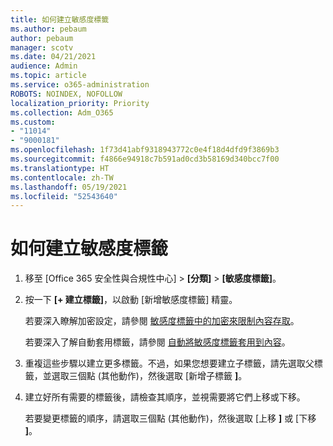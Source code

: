 ```yaml
---
title: 如何建立敏感度標籤
ms.author: pebaum
author: pebaum
manager: scotv
ms.date: 04/21/2021
audience: Admin
ms.topic: article
ms.service: o365-administration
ROBOTS: NOINDEX, NOFOLLOW
localization_priority: Priority
ms.collection: Adm_O365
ms.custom:
- "11014"
- "9000181"
ms.openlocfilehash: 1f73d41abf9318943772c0e4f18d4dfd9f3869b3
ms.sourcegitcommit: f4866e94918c7b591ad0cd3b58169d340bcc7f00
ms.translationtype: HT
ms.contentlocale: zh-TW
ms.lasthandoff: 05/19/2021
ms.locfileid: "52543640"
---
```

# <a name="how-to-create-a-sensitivity-label"></a>如何建立敏感度標籤

1. 移至 [Office 365 安全性與合規性中心] > **[分類]** > **[敏感度標籤]**。

1. 按一下 **[+ 建立標籤]**，以啟動 [新增敏感度標籤] 精靈。

    若要深入瞭解加密設定，請參閱 [敏感度標籤中的加密來限制內容存取](https://go.microsoft.com/fwlink/?linkid=2106331)。

    若要深入了解自動套用標籤，請參閱 [自動將敏感度標籤套用到內容](https://go.microsoft.com/fwlink/?linkid=2105837)。

1. 重複這些步驟以建立更多標籤。不過，如果您想要建立子標籤，請先選取父標籤，並選取三個點 (其他動作)，然後選取 [新增子標籤 **]**。

1. 建立好所有需要的標籤後，請檢查其順序，並視需要將它們上移或下移。 
    
    若要變更標籤的順序，請選取三個點 (其他動作)，然後選取 [上移 **]** 或 [下移 **]**。
